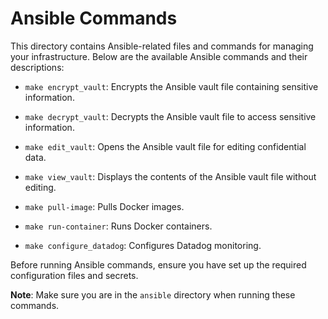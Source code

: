 # Ansible Commands

This directory contains Ansible-related files and commands for managing your infrastructure. Below are the available Ansible commands and their descriptions:

- `make encrypt_vault`: Encrypts the Ansible vault file containing sensitive information.

- `make decrypt_vault`: Decrypts the Ansible vault file to access sensitive information.

- `make edit_vault`: Opens the Ansible vault file for editing confidential data.

- `make view_vault`: Displays the contents of the Ansible vault file without editing.

- `make pull-image`: Pulls Docker images.

- `make run-container`: Runs Docker containers.

- `make configure_datadog`: Configures Datadog monitoring.

Before running Ansible commands, ensure you have set up the required configuration files and secrets.

**Note**: Make sure you are in the `ansible` directory when running these commands.
